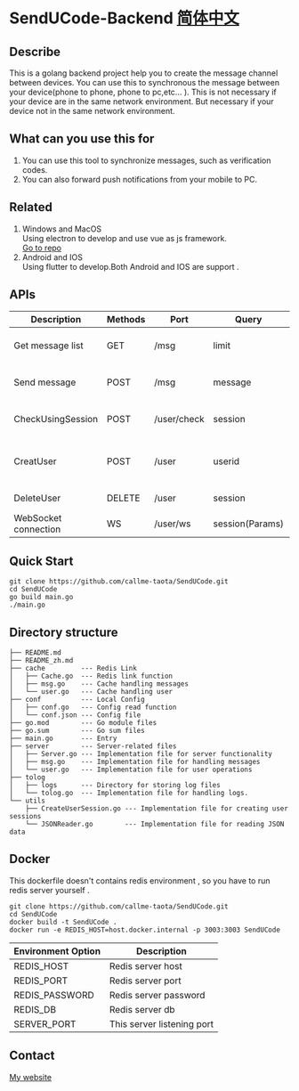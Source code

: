 # SendUCode-Backend [简体中文](https://github.com/callme-taota/SendUCode/blob/master/README_zh.md)

## Describe
This is a golang backend project help you to create the message channel between devices. You can use this to synchronous the message between your device(phone to phone, phone to pc,etc... ). 
This is not necessary if your device are in the same network environment. But necessary if your device not in the same network environment.   

## What can you use this for
1. You can use this tool to synchronize messages, such as verification codes.
2. You can also forward push notifications from your mobile to PC.

## Related 
1. Windows and MacOS  
    Using electron to develop and use vue as js framework.   
    [Go to repo]()
2. Android and IOS  
    Using flutter to develop.Both Android and IOS are support .

## APIs 

| Description          | Methods | Port        | Query           | Header              | Result                    |
|----------------------|---------|-------------|-----------------|---------------------|---------------------------|
| Get message list     | GET     | /msg        | limit           | session             | [{detail, device, time }] |
| Send message         | POST    | /msg        | message         | session, User-Agent | {msg}                     |
| CheckUsingSession    | POST    | /user/check | session         |                     | {ok, msg, userid }        |
| CreatUser            | POST    | /user       | userid          |                     | {ok, msg, session }       |
| DeleteUser           | DELETE  | /user       | session         |                     | {ok, msg }                |
| WebSocket connection | WS      | /user/ws    | session(Params) | User-Agent          |                           |

## Quick Start 
```
git clone https://github.com/callme-taota/SendUCode.git
cd SendUCode
go build main.go
./main.go
```

## Directory structure
```text
├── README.md
├── README_zh.md
├── cache         --- Redis Link
│   ├── Cache.go  --- Redis link function
│   ├── msg.go    --- Cache handling messages
│   └── user.go   --- Cache handling user
├── conf          --- Local Config
│   ├── conf.go   --- Config read function
│   └── conf.json --- Config file
├── go.mod        --- Go module files
├── go.sum        --- Go sum files
├── main.go       --- Entry
├── server        --- Server-related files
│   ├── Server.go --- Implementation file for server functionality
│   ├── msg.go    --- Implementation file for handling messages
│   └── user.go   --- Implementation file for user operations
├── tolog
│   ├── logs      --- Directory for storing log files
│   └── tolog.go  --- Implementation file for handling logs.
└── utils
    ├── CreateUserSession.go --- Implementation file for creating user sessions
    └── JSONReader.go        --- Implementation file for reading JSON data
```

## Docker
This dockerfile doesn't contains redis environment , so you have to run redis server yourself .
```
git clone https://github.com/callme-taota/SendUCode.git
cd SendUCode
docker build -t SendUCode .
docker run -e REDIS_HOST=host.docker.internal -p 3003:3003 SendUCode
```
| Environment Option | Description                |
|--------------------|----------------------------|
| REDIS_HOST         | Redis server host          |
| REDIS_PORT         | Redis server port          |
| REDIS_PASSWORD     | Redis server password      |
| REDIS_DB           | Redis server db            |
| SERVER_PORT        | This server listening port |

## Contact
[My website](http://www.callmetaota.fun)